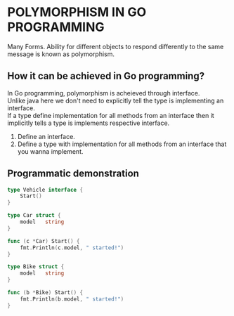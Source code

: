 # POLYMORPHISM IN GO PROGRAMMING

Many Forms.
Ability for different objects to respond differently to the same message is known as polymorphism.

## How it can be achieved in Go programming?
In Go programming, polymorphism is acheieved through interface.
<br>Unlike java here we don't need to explicitly tell the type is implementing an interface.
<br>If a type define implementation for all methods from an interface then it implicitly tells a type is implements respective interface.

1. Define an interface.
2. Define a type with implementation for all methods from an interface that you wanna implement.

## Programmatic demonstration

```go
type Vehicle interface {
	Start()
}

type Car struct {
	model	string
}

func (c *Car) Start() {
	fmt.Println(c.model, " started!")
}

type Bike struct {
	model	string
}

func (b *Bike) Start() {
	fmt.Println(b.model, " started!")
}
```